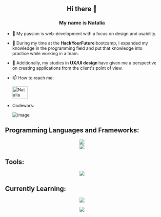 
 ## <div align="center"> Hi there 👋 
  ### <div align="center">My name is Natalia</div>  

- 🌱 My passion is web-development with a focus on design and 
usability.
 - 🌱  During my time at the <b> HackYourFuture </b> bootcamp, I 
expanded my knowledge in the programming field and put that 
knowledge into practice while working in a team.
- 🌱 Additionally, my studies in  <b> UX/UI design  </b> have given me a perspective on 
creating applications from the client's point of view.

- 📫 How to reach me: <p><a href="https://www.linkedin.com/in/nataliapersson/" target="_blank"><img align="center" src="https://raw.githubusercontent.com/rahuldkjain/github-profile-readme-generator/master/src/images/icons/Social/linked-in-alt.svg" alt="Natalia Persson" height="40" width="50" /></a></p>

- Codewars: <p>![image](https://user-images.githubusercontent.com/86012464/233157657-c2a277e9-18e4-4c44-a326-351fd774ba25.png)
</p>

## Programming Languages and Frameworks:

<p align="center">
  <a href="https://skillicons.dev">
    <img src="https://skillicons.dev/icons?i=html,js,react,nodejs,jquery,mysql,postgres " /> <br>
   <img src="https://skillicons.dev/icons?i=tailwind,materialui,styledcomponents,css,sass,bootstrap " />
  </a>
</p>

## Tools:
<p align="center">
  <a href="https://skillicons.dev">
    <img src="https://skillicons.dev/icons?i=docker,figma,git,postman,vscode " />
  </a>
</p>

## Currently Learning:
  <p align="center">
  <a href="https://skillicons.dev">
    <img src="https://skillicons.dev/icons?i=ts,lua " />
  </a>
</p>

  
<div align="center">
<img src="https://komarev.com/ghpvc/?username=na-talia&&color=blueviolet&&style=flat-square" align="center" />
</div> 

<!--
**na-talia/na-talia** is a ✨ _special_ ✨ repository because its `README.md` (this file) appears on your GitHub profile.

Here are some ideas to get you started:

- 🔭 I’m currently working on ...
- 🌱 I’m currently learning ...
- 👯 I’m looking to collaborate on ...
- 🤔 I’m looking for help with ...
- 💬 Ask me about ...
- 📫 How to reach me: ...
- 😄 Pronouns: ...
- ⚡ Fun fact: ...
-->
